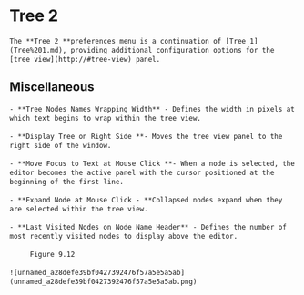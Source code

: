 
# Tree 2


	The **Tree 2 **preferences menu is a continuation of [Tree 1](Tree%201.md), providing additional configuration options for the [tree view](http://#tree-view) panel.

 ## Miscellaneous

	- **Tree Nodes Names Wrapping Width** - Defines the width in pixels at which text begins to wrap within the tree view.

	- **Display Tree on Right Side **- Moves the tree view panel to the right side of the window.

	- **Move Focus to Text at Mouse Click **- When a node is selected, the editor becomes the active panel with the cursor positioned at the beginning of the first line.

	- **Expand Node at Mouse Click - **Collapsed nodes expand when they are selected within the tree view.

	- **Last Visited Nodes on Node Name Header** - Defines the number of most recently visited nodes to display above the editor.
	
		 Figure 9.12
		
	![unnamed_a28defe39bf0427392476f57a5e5a5ab](unnamed_a28defe39bf0427392476f57a5e5a5ab.png)
